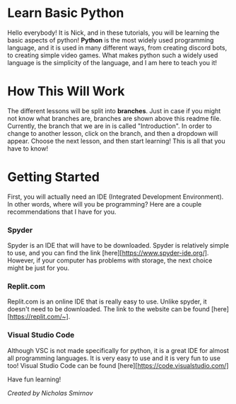 # Learn Basic Python

Hello everybody! It is Nick, and in these tutorials, you will be learning the basic aspects of python! 
**Python** is the most widely used programming language, and it is used in many different ways, from creating discord bots, to creating simple video games.
What makes python such a widely used language is the simplicity of the language, and I am here to teach you it!

# How This Will Work

The different lessons will be split into **branches**.
Just in case if you might not know what branches are, branches are shown above this readme file. Currently, the branch that we are in is called "Introduction". In order to change to another lesson, click on the branch, and then a dropdown will appear. Choose the next lesson, and then start learning! This is all that you have to know!

# Getting Started

First, you will actually need an IDE (Integrated Development Environment). In other words, where will you be programming? Here are a couple recommendations that I have for you.

### Spyder 

Spyder is an IDE that will have to be downloaded. Spyder is relatively simple to use, and you can find the link [here][https://www.spyder-ide.org/]. However, if your computer has problems with storage, the next choice might be just for you.

### Replit.com

Replit.com is an online IDE that is really easy to use. Unlike spyder, it doesn't need to be downloaded. The link to the website can be found [here][https://replit.com/~].

### Visual Studio Code

Although VSC is not made specifically for python, it is a great IDE for almost all programming languages. It is very easy to use and it is very fun to use too! Visual Studio Code can be found [here][https://code.visualstudio.com/]

Have fun learning!


*Created by Nicholas Smirnov*
